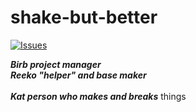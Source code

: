 # shake-but-better

[![Issues][issues-shield]][issues-url]

***Birb project manager<br />***
***Reeko "helper" and base maker<br />*** <br /> 
***Kat person who makes and breaks*** things<br />

[issues-shield]: https://img.shields.io/github/issues/LawenXx/shake-but-better.svg?style=for-the-badge
[issues-url]: https://github.com/LawenXx/shake-but-better/issues

